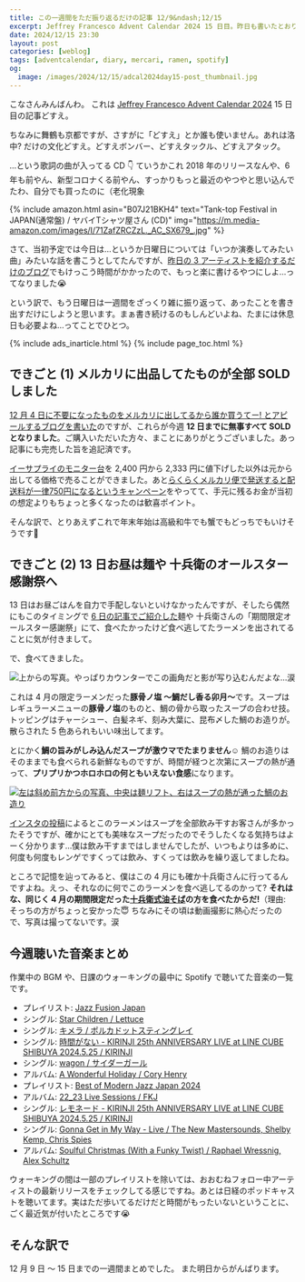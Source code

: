 ```yaml
---
title: この一週間をただ振り返るだけの記事 12/9&ndash;12/15
excerpt: Jeffrey Francesco Advent Calendar 2024 15 日目。昨日も書いたとおり土日祝日は何を書いても読まれないので、日曜はもう一週間を振り返るだけで終わろうと思います。とはいえ今週は割と色々なできごとがあったように思いますね。
date: 2024/12/15 23:30
layout: post
categories: [weblog]
tags: [adventcalendar, diary, mercari, ramen, spotify]
og:
  image: /images/2024/12/15/adcal2024day15-post_thumbnail.jpg
---
```


こなさんみんばんわ。
これは [Jeffrey Francesco Advent Calendar 2024][adcal] 15 日目の記事どすえ。

ちなみに舞鶴も京都ですが、さすがに「どすえ」とか誰も使いません。あれは洛中? だけの文化どすえ。どすえボンバー、どすえタックル、どすえアタック。

…という歌詞の曲が入ってる CD 👇 ていうかこれ 2018 年のリリースなんや、6 年も前やん、新型コロナくる前やん、すっかりもっと最近のやつやと思い込んでたわ、自分でも買ったのに（老化現象

{% include amazon.html asin="B07J21BKH4" text="Tank-top Festival in JAPAN(通常盤) / ヤバイTシャツ屋さん (CD)" img="https://m.media-amazon.com/images/I/71ZafZRCZzL._AC_SX679_.jpg" %}

[adcal]: https://adventar.org/calendars/10886

さて、当初予定では今日は…というか日曜日については「いつか演奏してみたい曲」みたいな話を書こうとしてたんですが、[昨日の 3 アーティストを紹介するだけのブログ][1214]でもけっこう時間がかかったので、もっと楽に書けるやつにしよ…ってなりました😭

[1214]: /weblog/2024121401/

という訳で、もう日曜日は一週間をざっくり雑に振り返って、あったことを書き出すだけにしようと思います。まぁ書き続けるのもしんどいよね、たまには休息日も必要よね…ってことでひとつ。

{% include ads_inarticle.html %}
{% include page_toc.html %}


## できごと (1) メルカリに出品してたものが全部 SOLD しました

[12 月 4 日に不要になったものをメルカリに出してるから誰か買うてー! とアピールするブログを書いた][1204]のですが、これらが今週 **12 日までに無事すべて SOLD となりました**。ご購入いただいた方々、まことにありがとうございました。あっ記事にも完売した旨を追記済です。

[1204]: /weblog/2024120401/

[イーサプライのモニター台][esupply]を 2,400 円から 2,333 円に値下げした以外は元から出してる価格で売ることができました。あと[らくらくメルカリ便で発送すると配送料が一律750円になるというキャンペーン][campaign]をやってて、手元に残るお金が当初の想定よりもちょっと多くなったのは歓喜ポイント。

[esupply]: https://jp.mercari.com/item/m83461610755
[campaign]: https://campaign.jp.mercari.com/pages/202412rakuraku_shipping750/index.html

そんな訳で、とりあえずこれで年末年始は高級和牛でも蟹でもどっちでもいけそうです🤣


## できごと (2) 13 日お昼は麺や 十兵衛のオールスター感謝祭へ

13 日はお昼ごはんを自力で手配しないといけなかったんですが、そしたら偶然にもこのタイミングで [6 日の記事でご紹介した][1206]麺や 十兵衛さんの「期間限定オールスター感謝祭」にて、食べたかったけど食べ逃してたラーメンを出されてることに気が付きまして。

[1206]: /weblog/2024120601/

で、食べてきました。

![上からの写真。やっぱりカウンターでこの画角だと影が写り込むんだよな…涙](/images/2024/12/15/jubee-tai-1.jpg)

これは 4 月の限定ラーメンだった<b>豚骨ノ塩 〜鯛だし香る卯月〜</b>です。スープはレギュラーメニューの<b>豚骨ノ塩</b>のものと、鯛の骨から取ったスープの合わせ技。トッピングはチャーシュー、白髪ネギ、刻み大葉に、昆布〆した鯛のお造りが。散らされた 5 色あられもいい味出してます。

とにかく**鯛の旨みがしみ込んだスープが激ウマでたまりません**☺️ 鯛のお造りはそのままでも食べられる新鮮なものですが、時間が経つと次第にスープの熱が通って、**プリプリかつホロホロの何ともいえない食感**になります。

[![左は斜め前方からの写真、中央は麺リフト、右はスープの熱が通った鯛のお造り][p2thumb]][p2full]

[p2thumb]: /images/2024/12/15/jubee-tai-2-thumb.jpg
[p2full]: /images/2024/12/15/jubee-tai-2-full.jpg

[インスタの投稿][insta]によるとこのラーメンはスープを全部飲み干すお客さんが多かったそうですが、確かにとても美味なスープだったのでそうしたくなる気持ちはよーく分かります…僕は飲み干すまではしませんでしたが、いつもよりは多めに、何度も何度もレンゲですくっては飲み、すくっては飲みを繰り返してましたね。

[insta]: https://www.instagram.com/p/DDlHsJjTNSb/

ところで記憶を辿ってみると、僕はこの 4 月にも確か十兵衛さんに行ってるんですよね。えっ、それなのに何でこのラーメンを食べ逃してるのかって? **それはな、同じく 4 月の期間限定だった[十兵衛式油そば][abura]の方を食べたからだ!**（理由: そっちの方がちょっと安かった😇
ちなみにその頃は動画撮影に熱心だったので、写真は撮ってないです。涙

[abura]: https://www.instagram.com/p/C5PQW-OS-HY/


## 今週聴いた音楽まとめ

作業中の BGM や、日課のウォーキングの最中に Spotify で聴いてた音楽の一覧です。

- プレイリスト: [Jazz Fusion Japan](https://open.spotify.com/playlist/37i9dQZF1DWXHgXkgBOlTI?si=V07OBoc2SF6g6jx3uJYWBg&pi=a-jirHGhwyRC2f)
- シングル: [Star Children / Lettuce](https://open.spotify.com/track/3rKWmPEbCNfrQBTmluOVGw?si=G9ZWmIZcSm2cFwOsg60tJg)
- シングル: [キメラ / ポルカドットスティングレイ](https://open.spotify.com/track/0EoXfIYlcpvmHjG1faJYIA?si=st3gqe6vS3qxr1GniUhZ_Q)
- シングル: [時間がない - KIRINJI 25th ANNIVERSARY LIVE at LINE CUBE SHIBUYA 2024.5.25 / KIRINJI](https://open.spotify.com/track/5vESrzDHcHhaUE40XXlKH7?si=2YlTlvq-Ty-D_3UvqfTReg)
- シングル: [wagon / サイダーガール](https://open.spotify.com/track/5roUCXqvMpilr43JipuuFf?si=jmbUqdDMSd20jxZGEIOI0w)
- アルバム: [A Wonderful Holiday / Cory Henry](https://open.spotify.com/album/3X8ZzIzI0IdRQWmGv7h6uG?si=dEv4JBmwR_W8AnejstCV-w)
- プレイリスト: [Best of Modern Jazz Japan 2024](https://open.spotify.com/playlist/37i9dQZF1DWYlkaIXzVDZT?si=beY9k6LgTxCQU51UJ6oFsA&pi=a-pIr6EzB-QqKT)
- アルバム: [22_23 Live Sessions / FKJ](https://open.spotify.com/album/1b3NsihzoLqeLHce2lhnAt?si=zJaqx0_iRf27hyA3oiqOmg)
- シングル: [レモネード - KIRINJI 25th ANNIVERSARY LIVE at LINE CUBE SHIBUYA 2024.5.25 / KIRINJI](https://open.spotify.com/track/1FcBU9vugzOP1fG9cQ8CGB?si=618F4_aaQm2ZlYflLZNKyQ)
- シングル: [Gonna Get in My Way - Live / The New Mastersounds, Shelby Kemp, Chris Spies](https://open.spotify.com/track/1mPUZ3AQqPJ4YnmqR1Q80j?si=GFvefTTKT_6ksT3GiwxICg)
- アルバム: [Soulful Christmas (With a Funky Twist) / Raphael Wressnig, Alex Schultz](https://open.spotify.com/album/33O5NeJlumG1MauxlQT78m?si=jS3BCHxpQfCDc2mM3QQYCg)

ウォーキングの間は一部のプレイリストを除いては、おおむねフォロー中アーティストの最新リリースをチェックしてる感じですね。あとは日経のポッドキャストを聴いてます。実はただ歩いてるだけだと時間がもったいないということに、ごく最近気が付いたところです😭


## そんな訳で

12 月 9 日 〜 15 日までの一週間まとめでした。
また明日からがんばります。
